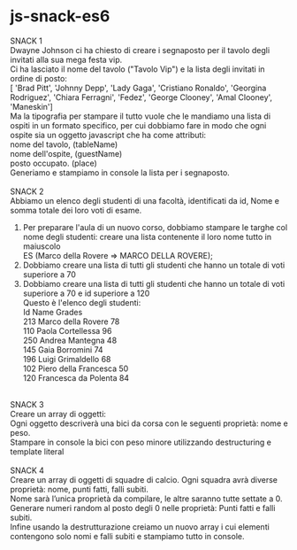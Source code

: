 # js-snack-es6
SNACK 1 <br>
Dwayne Johnson ci ha chiesto di creare i segnaposto per il tavolo degli invitati alla sua mega festa vip. <br>
Ci ha lasciato il nome del tavolo ("Tavolo Vip") e la lista degli invitati in ordine di posto: <br>
[ 'Brad Pitt', 'Johnny Depp', 'Lady Gaga', 'Cristiano Ronaldo', 'Georgina Rodriguez', 'Chiara Ferragni', 'Fedez', 'George Clooney', 'Amal Clooney', 'Maneskin'] <br>
Ma la tipografia per stampare il tutto vuole che le mandiamo una lista di ospiti in un formato specifico, per cui dobbiamo fare in modo che ogni ospite sia un oggetto javascript che ha come attributi: <br>
nome del tavolo, (tableName) <br>
nome dell'ospite,  (guestName) <br>
posto occupato. (place) <br>
Generiamo e stampiamo in console la lista per i segnaposto. <br>
 <br>
SNACK 2 <br>
Abbiamo un elenco degli studenti di una facoltà, identificati da id, Nome e somma totale dei loro voti di esame. <br>
1. Per preparare l'aula di un nuovo corso, dobbiamo stampare le targhe col nome degli studenti: creare una lista contenente il loro nome tutto in maiuscolo <br>
ES (Marco della Rovere => MARCO DELLA ROVERE); <br>
2. Dobbiamo creare una lista di tutti gli studenti che hanno un totale di voti superiore a 70 <br>
3. Dobbiamo creare una lista di tutti gli studenti che hanno un totale di voti superiore a 70 e id superiore a 120 <br>
Questo è l'elenco degli studenti: <br>
Id  Name                Grades <br>
213 Marco della Rovere      78 <br>
110 Paola Cortellessa       96 <br>
250 Andrea Mantegna         48 <br>
145 Gaia Borromini          74 <br>
196 Luigi Grimaldello       68 <br>
102 Piero della Francesca   50 <br>
120 Francesca da Polenta    84 <br>
 <br>
SNACK 3 <br>
Creare un array di oggetti: <br>
Ogni oggetto descriverà una bici da corsa con le seguenti proprietà: nome e peso. <br>
Stampare in console la bici con peso minore utilizzando destructuring e template literal <br>
 <br>
SNACK 4 <br>
Creare un array di oggetti di squadre di calcio. Ogni squadra avrà diverse proprietà: nome, punti fatti, falli subiti. <br>
Nome sarà l’unica proprietà da compilare, le altre saranno tutte settate a 0. <br>
Generare numeri random al posto degli 0 nelle proprietà: Punti fatti e falli subiti. <br>
Infine usando la destrutturazione creiamo un nuovo array i cui elementi contengono solo nomi e falli subiti e stampiamo tutto in console.
